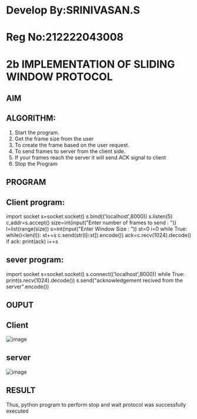 # Develop By:SRINIVASAN.S
# Reg No:212222043008
# 2b IMPLEMENTATION OF SLIDING WINDOW PROTOCOL
## AIM
## ALGORITHM:
1. Start the program.
2. Get the frame size from the user
3. To create the frame based on the user request.
4. To send frames to server from the client side.
5. If your frames reach the server it will send ACK signal to client
6. Stop the Program
## PROGRAM
## Client program:
import socket
s=socket.socket()
s.bind(('localhost',8000))
s.listen(5)
c,addr=s.accept()
size=int(input("Enter number of frames to send : "))
l=list(range(size))
s=int(input("Enter Window Size : "))
st=0
i=0
while True:
while(i<len(l)):
st+=s
c.send(str(l[i:st]).encode())
ack=c.recv(1024).decode()
if ack:
print(ack)
i+=s

## sever program:
import socket
s=socket.socket()
s.connect(('localhost',8000))
while True:
print(s.recv(1024).decode())
s.send("acknowledgement recived from the server".encode())
## OUPUT
## Client 
![image](https://github.com/srinivasanvaiyali/2b_SLIDING_WINDOW_PROTOCOL/assets/145117665/280ad824-59fb-4983-af6f-4d4a33e258c1)
## server 
![image](https://github.com/srinivasanvaiyali/2b_SLIDING_WINDOW_PROTOCOL/assets/145117665/49d2c883-27c5-478c-927a-264526546a2b)

## RESULT
Thus, python program to perform stop and wait protocol was successfully executed
